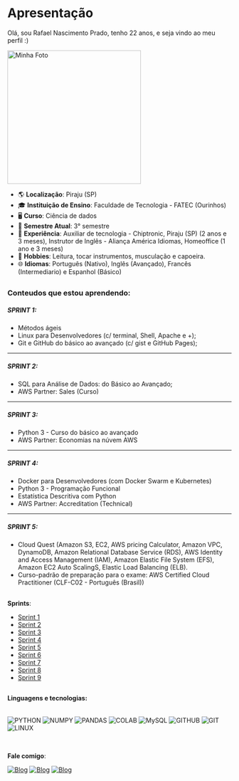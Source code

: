# Apresentação

Olá, sou Rafael Nascimento Prado, tenho 22 anos, e seja vindo ao meu perfil :)

<img src="https://github.com/user-attachments/assets/200155ef-1ef7-4898-bdb1-32186acd9607" alt="Minha Foto" width="300"/>






- 🌎 **Localização**: Piraju (SP)
- 🎓 **Instituição de Ensino**: Faculdade de Tecnologia - FATEC (Ourinhos)
- 🖥️ **Curso**: Ciência de dados
- 📆 **Semestre Atual**: 3° semestre
- 💼 **Experiência**: Auxiliar de tecnologia - Chiptronic, Piraju (SP) (2 anos e 3 meses), Instrutor de Inglês - Aliança América Idiomas, Homeoffice (1 ano e 3 meses)
- 🎲 **Hobbies**: Leitura, tocar instrumentos, musculação e capoeira.
- 🌐 **Idiomas**: Português (Nativo), Inglês (Avançado), Francês (Intermediario) e Espanhol (Básico)

##
  
### **Conteudos que estou aprendendo:**

##### SPRINT 1:
- Métodos ágeis
- Linux para Desenvolvedores (c/ terminal, Shell, Apache e +);
- Git e GitHub do básico ao avançado (c/ gist e GitHub Pages);
---
##### SPRINT 2:
- SQL para Análise de Dados: do Básico ao Avançado;
- AWS Partner: Sales (Curso)
---
##### SPRINT 3:
- Python 3 - Curso do básico ao avançado
- AWS Partner: Economias na núvem AWS
---
##### SPRINT 4:
- Docker para Desenvolvedores (com Docker Swarm e Kubernetes)
- Python 3 - Programação Funcional
- Estatística Descritiva com Python
- AWS Partner: Accreditation (Technical)
--- 
##### SPRINT 5:
- Cloud Quest (Amazon S3, EC2, AWS pricing Calculator, Amazon VPC, DynamoDB, Amazon Relational Database Service (RDS), AWS Identity and Access Management (IAM),  Amazon Elastic File System (EFS), Amazon EC2 Auto ScalingS, Elastic Load Balancing (ELB).
- Curso-padrão de preparação para o exame: AWS Certified Cloud Practitioner (CLF-C02 - Português (Brasil)) 

##
**Sprints**:
- [Sprint 1](https://github.com/rafaprado013/Programa_de_Bolsas_Compass_Rafael_Prado/tree/main/Sprint%201)
- [Sprint 2](https://github.com/rafaprado013/Programa_de_Bolsas_Compass_Rafael_Prado/tree/main/Sprint%202)
- [Sprint 3](https://github.com/rafaprado013/Programa_de_Bolsas_Compass_Rafael_Prado/tree/main/Sprint%203)
- [Sprint 4](https://github.com/rafaprado013/Programa_de_Bolsas_Compass_Rafael_Prado/tree/main/Sprint%204)
- [Sprint 5](https://github.com/rafaprado013/Programa_de_Bolsas_Compass_Rafael_Prado/tree/main/Sprint%205)
- [Sprint 6](https://github.com/rafaprado013/Programa_de_Bolsas_Compass_Rafael_Prado/tree/main/Sprint%206)
- [Sprint 7](https://github.com/rafaprado013/Programa_de_Bolsas_Compass_Rafael_Prado/tree/main/Sprint%207)
- [Sprint 8](https://github.com/rafaprado013/Programa_de_Bolsas_Compass_Rafael_Prado/tree/main/Sprint%208)
- [Sprint 9](https://github.com/rafaprado013/Programa_de_Bolsas_Compass_Rafael_Prado/tree/main/Sprint%209)

##

**Linguagens e tecnologias:**
<div style='display: inline_block'><br/>
  <img align='center' alt ='PYTHON' src='https://img.shields.io/badge/python-3670A0?style=for-the-badge&logo=python&logoColor=ffdd54' />
  <img align='center' alt ='NUMPY' src='https://img.shields.io/badge/numpy-%23013243.svg?style=for-the-badge&logo=numpy&logoColor=white' />
  <img align='center' alt ='PANDAS' src='https://img.shields.io/badge/pandas-%23150458.svg?style=for-the-badge&logo=pandas&logoColor=white' />
  <img align='center' alt ='COLAB' src='https://img.shields.io/badge/Colab-F9AB00?style=for-the-badge&logo=googlecolab&color=525252' />
  <img align='center' alt ='MySQL' src='https://img.shields.io/badge/MySQL-00000F?style=for-the-badge&logo=mysql&logoColor=white' />
  <img align='center' alt ='GITHUB' src='https://img.shields.io/badge/GitHub-100000?style=for-the-badge&logo=github&logoColor=white' />
  <img align='center' alt ='GIT' src='https://img.shields.io/badge/git-%23F05033.svg?style=for-the-badge&logo=git&logoColor=white' />
  <img align='center' alt ='LINUX' src='https://img.shields.io/badge/Linux-FCC624?style=for-the-badge&logo=linux&logoColor=black' />


</div><br/>

##

**Fale comigo**:
 
  [![Blog](https://img.shields.io/badge/Instagram-E4405F?style=for-the-badge&logo=instagram&logoColor=white)](https://www.instagram.com/chorituss/)
  [![Blog](https://img.shields.io/badge/LinkedIn-0077B5?style=for-the-badge&logo=linkedin&logoColor=white)](https://www.linkedin.com/in/rafael-prado-774b891a5/)
  [![Blog](https://img.shields.io/badge/Gmail-D14836?style=for-the-badge&logo=gmail&logoColor=white)](https://rafaelnascimentoprado@gmail.com)
</div><br/>

